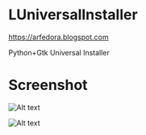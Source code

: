 # LUniversalInstaller
https://arfedora.blogspot.com

Python+Gtk  Universal Installer



# Screenshot

![Alt text](https://raw.githubusercontent.com/yucefsourani/arfedoraccframework/master/Screenshot/Screenshot1.png "Screenshot")


![Alt text](https://raw.githubusercontent.com/yucefsourani/arfedoraccframework/master/Screenshot/Screenshot2.png "Screenshot")


